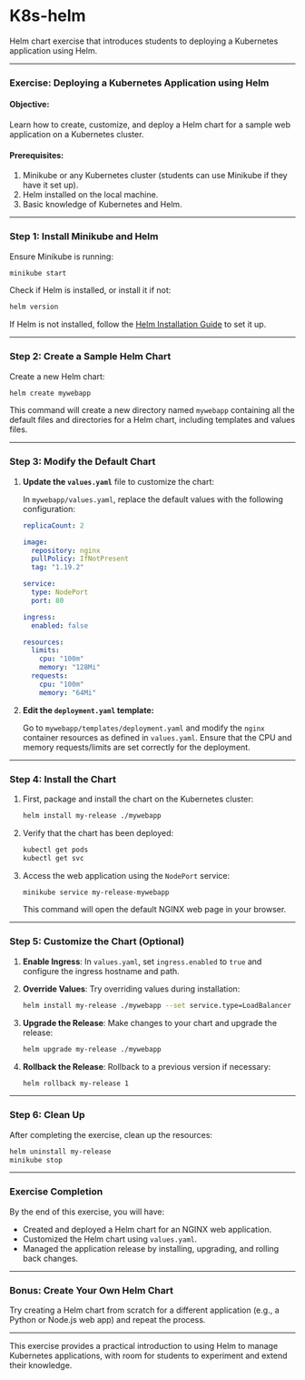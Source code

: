 # K8s-helm

Helm chart exercise that introduces students to deploying a Kubernetes application using Helm.

---

### **Exercise: Deploying a Kubernetes Application using Helm**

#### **Objective:**
Learn how to create, customize, and deploy a Helm chart for a sample web application on a Kubernetes cluster.

#### **Prerequisites:**
1. Minikube or any Kubernetes cluster (students can use Minikube if they have it set up).
2. Helm installed on the local machine.
3. Basic knowledge of Kubernetes and Helm.

---

### **Step 1: Install Minikube and Helm**

Ensure Minikube is running:

```bash
minikube start
```

Check if Helm is installed, or install it if not:

```bash
helm version
```

If Helm is not installed, follow the [Helm Installation Guide](https://helm.sh/docs/intro/install/) to set it up.

---

### **Step 2: Create a Sample Helm Chart**

Create a new Helm chart:

```bash
helm create mywebapp
```

This command will create a new directory named `mywebapp` containing all the default files and directories for a Helm chart, including templates and values files.

---

### **Step 3: Modify the Default Chart**

1. **Update the `values.yaml`** file to customize the chart:
   
   In `mywebapp/values.yaml`, replace the default values with the following configuration:

   ```yaml
   replicaCount: 2

   image:
     repository: nginx
     pullPolicy: IfNotPresent
     tag: "1.19.2"

   service:
     type: NodePort
     port: 80

   ingress:
     enabled: false

   resources:
     limits:
       cpu: "100m"
       memory: "128Mi"
     requests:
       cpu: "100m"
       memory: "64Mi"
   ```

2. **Edit the `deployment.yaml` template:**

   Go to `mywebapp/templates/deployment.yaml` and modify the `nginx` container resources as defined in `values.yaml`. Ensure that the CPU and memory requests/limits are set correctly for the deployment.

---

### **Step 4: Install the Chart**

1. First, package and install the chart on the Kubernetes cluster:

   ```bash
   helm install my-release ./mywebapp
   ```

2. Verify that the chart has been deployed:

   ```bash
   kubectl get pods
   kubectl get svc
   ```

3. Access the web application using the `NodePort` service:

   ```bash
   minikube service my-release-mywebapp
   ```

   This command will open the default NGINX web page in your browser.

---

### **Step 5: Customize the Chart (Optional)**

1. **Enable Ingress**: In `values.yaml`, set `ingress.enabled` to `true` and configure the ingress hostname and path.

2. **Override Values**: Try overriding values during installation:

   ```bash
   helm install my-release ./mywebapp --set service.type=LoadBalancer --set replicaCount=3
   ```

3. **Upgrade the Release**: Make changes to your chart and upgrade the release:

   ```bash
   helm upgrade my-release ./mywebapp
   ```

4. **Rollback the Release**: Rollback to a previous version if necessary:

   ```bash
   helm rollback my-release 1
   ```

---

### **Step 6: Clean Up**

After completing the exercise, clean up the resources:

```bash
helm uninstall my-release
minikube stop
```

---

### **Exercise Completion**

By the end of this exercise, you will have:
- Created and deployed a Helm chart for an NGINX web application.
- Customized the Helm chart using `values.yaml`.
- Managed the application release by installing, upgrading, and rolling back changes.

---

### **Bonus: Create Your Own Helm Chart**

Try creating a Helm chart from scratch for a different application (e.g., a Python or Node.js web app) and repeat the process.

---

This exercise provides a practical introduction to using Helm to manage Kubernetes applications, with room for students to experiment and extend their knowledge.
